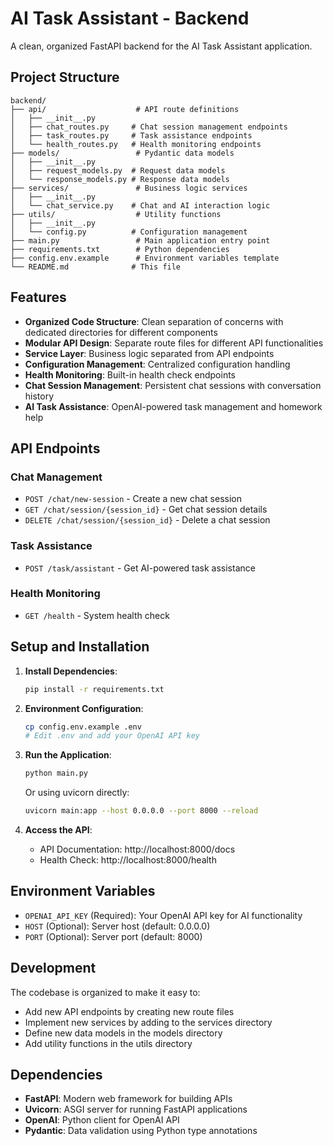 # AI Task Assistant - Backend

A clean, organized FastAPI backend for the AI Task Assistant application.

## Project Structure

```
backend/
├── api/                    # API route definitions
│   ├── __init__.py
│   ├── chat_routes.py     # Chat session management endpoints
│   ├── task_routes.py     # Task assistance endpoints
│   └── health_routes.py   # Health monitoring endpoints
├── models/                 # Pydantic data models
│   ├── __init__.py
│   ├── request_models.py  # Request data models
│   └── response_models.py # Response data models
├── services/               # Business logic services
│   ├── __init__.py
│   └── chat_service.py    # Chat and AI interaction logic
├── utils/                  # Utility functions
│   ├── __init__.py
│   └── config.py          # Configuration management
├── main.py                 # Main application entry point
├── requirements.txt        # Python dependencies
├── config.env.example      # Environment variables template
└── README.md              # This file
```

## Features

- **Organized Code Structure**: Clean separation of concerns with dedicated directories for different components
- **Modular API Design**: Separate route files for different API functionalities
- **Service Layer**: Business logic separated from API endpoints
- **Configuration Management**: Centralized configuration handling
- **Health Monitoring**: Built-in health check endpoints
- **Chat Session Management**: Persistent chat sessions with conversation history
- **AI Task Assistance**: OpenAI-powered task management and homework help

## API Endpoints

### Chat Management
- `POST /chat/new-session` - Create a new chat session
- `GET /chat/session/{session_id}` - Get chat session details
- `DELETE /chat/session/{session_id}` - Delete a chat session

### Task Assistance
- `POST /task/assistant` - Get AI-powered task assistance

### Health Monitoring
- `GET /health` - System health check

## Setup and Installation

1. **Install Dependencies**:
   ```bash
   pip install -r requirements.txt
   ```

2. **Environment Configuration**:
   ```bash
   cp config.env.example .env
   # Edit .env and add your OpenAI API key
   ```

3. **Run the Application**:
   ```bash
   python main.py
   ```

   Or using uvicorn directly:
   ```bash
   uvicorn main:app --host 0.0.0.0 --port 8000 --reload
   ```

4. **Access the API**:
   - API Documentation: http://localhost:8000/docs
   - Health Check: http://localhost:8000/health

## Environment Variables

- `OPENAI_API_KEY` (Required): Your OpenAI API key for AI functionality
- `HOST` (Optional): Server host (default: 0.0.0.0)
- `PORT` (Optional): Server port (default: 8000)

## Development

The codebase is organized to make it easy to:
- Add new API endpoints by creating new route files
- Implement new services by adding to the services directory
- Define new data models in the models directory
- Add utility functions in the utils directory

## Dependencies

- **FastAPI**: Modern web framework for building APIs
- **Uvicorn**: ASGI server for running FastAPI applications
- **OpenAI**: Python client for OpenAI API
- **Pydantic**: Data validation using Python type annotations 